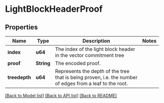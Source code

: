 # LightBlockHeaderProof

## Properties

Name | Type | Description | Notes
------------ | ------------- | ------------- | -------------
**index** | **u64** | The index of the light block header in the vector commitment tree |
**proof** | **String** | The encoded proof. |
**treedepth** | **u64** | Represents the depth of the tree that is being proven, i.e. the number of edges from a leaf to the root. |

[[Back to Model list]](../README.md#documentation-for-models) [[Back to API list]](../README.md#documentation-for-api-endpoints) [[Back to README]](../README.md)
